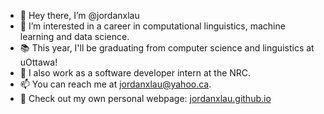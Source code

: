 - 👋 Hey there, I’m @jordanxlau
- 🎯 I’m interested in a career in computational linguistics, machine learning and data science.
- 📚 This year, I'll be graduating from computer science and linguistics at uOttawa!
- 👔 I also work as a software developer intern at the NRC.
- 📫 You can reach me at jordanxlau@yahoo.ca.
- 👀 Check out my own personal webpage: [jordanxlau.github.io](https://jordanxlau.github.io/)

<!---
jordanxlau/jordanxlau is a ✨ special ✨ repository because its `README.md` (this file) appears on your GitHub profile.
You can click the Preview link to take a look at your changes.
--->
